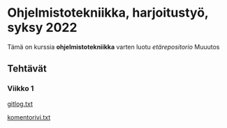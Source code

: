 # Ohjelmistotekniikka, harjoitustyö, syksy 2022

Tämä on kurssia **ohjelmistotekniikka** varten luotu *etärepositorio*
Muuutos

## Tehtävät

### Viikko 1

[gitlog.txt](https://github.com/LottaHyppyra/ot-harjoitustyo/blob/master/laskarit/gitlog.txt)

[komentorivi.txt](https://github.com/LottaHyppyra/ot-harjoitustyo/blob/master/laskarit/komentorivi.txt)
